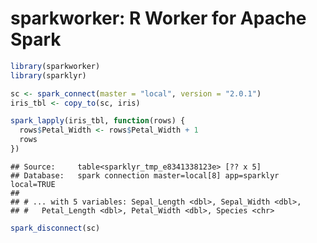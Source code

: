 sparkworker: R Worker for Apache Spark
================

``` r
library(sparkworker)
library(sparklyr)

sc <- spark_connect(master = "local", version = "2.0.1")
iris_tbl <- copy_to(sc, iris)

spark_lapply(iris_tbl, function(rows) {
  rows$Petal_Width <- rows$Petal_Width + 1
  rows
})
```

    ## Source:     table<sparklyr_tmp_e8341338123e> [?? x 5]
    ## Database:   spark connection master=local[8] app=sparklyr local=TRUE
    ## 
    ## # ... with 5 variables: Sepal_Length <dbl>, Sepal_Width <dbl>,
    ## #   Petal_Length <dbl>, Petal_Width <dbl>, Species <chr>

``` r
spark_disconnect(sc)
```
